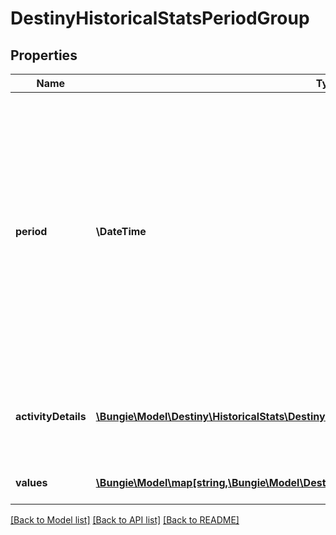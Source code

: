 # DestinyHistoricalStatsPeriodGroup

## Properties
Name | Type | Description | Notes
------------ | ------------- | ------------- | -------------
**period** | **\DateTime** | Period for the group. If the stat periodType is day, then this will have a specific day. If the type is monthly, then this value will be the first day of the applicable month. This value is not set when the periodType is &#39;all time&#39;. | [optional] 
**activityDetails** | [**\Bungie\Model\Destiny\HistoricalStats\DestinyHistoricalStatsActivity**](DestinyHistoricalStatsActivity.md) | If the period group is for a specific activity, this property will be set. | [optional] 
**values** | [**\Bungie\Model\map[string,\Bungie\Model\Destiny\HistoricalStats\DestinyHistoricalStatsValue]**](DestinyHistoricalStatsValue.md) | Collection of stats for the period. | [optional] 

[[Back to Model list]](../README.md#documentation-for-models) [[Back to API list]](../README.md#documentation-for-api-endpoints) [[Back to README]](../README.md)


